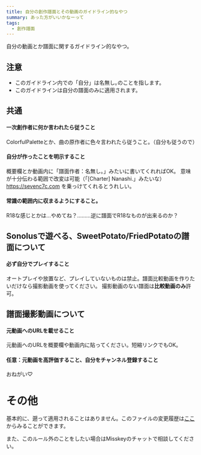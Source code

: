 ```yaml
---
title: 自分の創作譜面とその動画のガイドライン的なやつ
summary: あった方がいいかなーって
tags:
  - 創作譜面
---
```


自分の動画とか譜面に関するガイドライン的なやつ。

## 注意

- このガイドライン内での「自分」は名無し｡のことを指します。
- このガイドラインは自分の譜面のみに適用されます。

## 共通

#### 一次創作者に何か言われたら従うこと

ColorfulPaletteとか、曲の原作者に色々言われたら従うこと。（自分も従うので）


#### 自分が作ったことを明示すること

概要欄とか動画内に「譜面作者：名無し｡」みたいに書いてくれればOK。
意味が十分伝わる範囲で改変は可能（「[Charter] Nanashi.」みたいな）
https://sevenc7c.com を乗っけてくれるとうれしい。


#### 常識の範囲内に収まるようにすること。

R18な感じとかは…やめてね？………逆に譜面でR18なものが出来るのか？

## Sonolusで遊べる、SweetPotato/FriedPotatoの譜面について

#### 必ず自分でプレイすること

オートプレイや放置など、プレイしていないものは禁止。譜面比較動画を作りたいだけなら撮影動画を使ってください。
撮影動画のない譜面は**比較動画のみ**許可。

## 譜面撮影動画について

#### 元動画へのURLを載せること

元動画へのURLを概要欄や動画内に貼ってください。短縮リンクでもOK。


#### 任意：元動画を高評価すること、自分をチャンネル登録すること

おねがい♡

# その他
基本的に、遡って適用されることはありません。このファイルの変更履歴は[ここ](https://github.com/sevenc-nanashi/blog/commits/main/pages/articles/my_chart_guideline.md)からみることができます。

また、このルール外のことをしたい場合はMisskeyのチャットで相談してください。
